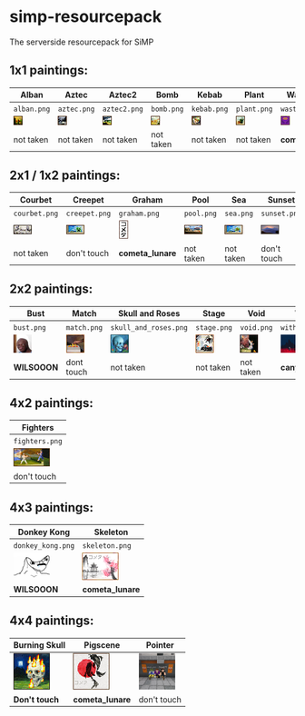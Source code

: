 # simp-resourcepack
The serverside resourcepack for SiMP

## 1x1 paintings:
| Alban | Aztec | Aztec2 | Bomb | Kebab | Plant | Wastelands |
|-------|-------|--------|------|-------|-------|------------|
|`alban.png`|`aztec.png`|`aztec2.png`|`bomb.png`|`kebab.png`|`plant.png`|`wastelands.png`|
|![alban](https://github.com/J-onasJones/simp-resourcepack/raw/main/SiMP-resources/assets/minecraft/textures/painting/alban.png)|![aztec](https://github.com/J-onasJones/simp-resourcepack/raw/main/SiMP-resources/assets/minecraft/textures/painting/aztec.png)|![aztec2](https://github.com/J-onasJones/simp-resourcepack/raw/main/SiMP-resources/assets/minecraft/textures/painting/aztec2.png)|![bomb](https://github.com/J-onasJones/simp-resourcepack/raw/main/SiMP-resources/assets/minecraft/textures/painting/bomb.png)|![kebab](https://github.com/J-onasJones/simp-resourcepack/raw/main/SiMP-resources/assets/minecraft/textures/painting/kebab.png)|![plant](https://github.com/J-onasJones/simp-resourcepack/raw/main/SiMP-resources/assets/minecraft/textures/painting/plant.png)|![wasteland](https://github.com/J-onasJones/simp-resourcepack/raw/main/SiMP-resources/assets/minecraft/textures/painting/wasteland.png)|
|not taken|not taken|not taken|not taken|not taken|not taken|**cometa_lunare**|

## 2x1 / 1x2 paintings:
| Courbet | Creepet | Graham | Pool | Sea | Sunset | Wanderer |
|-------|-------|--------|------|-------|-------|------------|
|`courbet.png`|`creepet.png`|`graham.png`|`pool.png`|`sea.png`|`sunset.png`|`wanderer.png`|
|![courbet](https://github.com/J-onasJones/simp-resourcepack/raw/main/SiMP-resources/assets/minecraft/textures/painting/courbet.png)|![creebet](https://github.com/J-onasJones/simp-resourcepack/raw/main/SiMP-resources/assets/minecraft/textures/painting/creebet.png)|![graham](https://github.com/J-onasJones/simp-resourcepack/raw/main/SiMP-resources/assets/minecraft/textures/painting/graham.png)|![pool](https://github.com/J-onasJones/simp-resourcepack/raw/main/SiMP-resources/assets/minecraft/textures/painting/pool.png)|![sea](https://github.com/J-onasJones/simp-resourcepack/raw/main/SiMP-resources/assets/minecraft/textures/painting/sea.png)|![sunset](https://github.com/J-onasJones/simp-resourcepack/raw/main/SiMP-resources/assets/minecraft/textures/painting/sunset.png)|![wanderer](https://github.com/J-onasJones/simp-resourcepack/raw/main/SiMP-resources/assets/minecraft/textures/painting/wanderer.png)|
|not taken|don't touch|**cometa_lunare**|not taken|not taken|don't touch|**WILSOOON**|

## 2x2 paintings:
| Bust | Match | Skull and Roses | Stage | Void | Wither |
|-------|-------|--------|------|-------|-------|
|`bust.png`|`match.png`|`skull_and_roses.png`|`stage.png`|`void.png`|`wither.png`|
|![bust](https://github.com/J-onasJones/simp-resourcepack/raw/main/SiMP-resources/assets/minecraft/textures/painting/bust.png)|![match](https://github.com/J-onasJones/simp-resourcepack/raw/main/SiMP-resources/assets/minecraft/textures/painting/match.png)|![skull_and_roses](https://github.com/J-onasJones/simp-resourcepack/raw/main/SiMP-resources/assets/minecraft/textures/painting/skull_and_roses.png)|![stage](https://github.com/J-onasJones/simp-resourcepack/raw/main/SiMP-resources/assets/minecraft/textures/painting/stage.png)|![void](https://github.com/J-onasJones/simp-resourcepack/raw/main/SiMP-resources/assets/minecraft/textures/painting/void.png)|![wither](https://github.com/J-onasJones/simp-resourcepack/raw/main/SiMP-resources/assets/minecraft/textures/painting/wither.png)|
|**WILSOOON**|dont touch|not taken|not taken|not taken|**canyon_moon**|
## 4x2 paintings:
| Fighters |
| --- |
|`fighters.png`|
|![fighters](https://github.com/J-onasJones/simp-resourcepack/raw/main/SiMP-resources/assets/minecraft/textures/painting/fighters.png)|
|don't touch|

## 4x3 paintings:
|Donkey Kong| Skeleton|
| --- | -- |
|`donkey_kong.png`|`skeleton.png`|
|![donkey_kong](https://github.com/J-onasJones/simp-resourcepack/raw/main/SiMP-resources/assets/minecraft/textures/painting/donkey_kong.png)|![skeleton](https://github.com/J-onasJones/simp-resourcepack/raw/main/SiMP-resources/assets/minecraft/textures/painting/skeleton.png)|
|**WILSOOON**|**cometa_lunare**|

## 4x4 paintings:
| Burning Skull | Pigscene | Pointer |
| --- | --- | --- |
|![burning_skull](https://github.com/J-onasJones/simp-resourcepack/raw/main/SiMP-resources/assets/minecraft/textures/painting/burning_skull.png)|![pigscene](https://github.com/J-onasJones/simp-resourcepack/raw/main/SiMP-resources/assets/minecraft/textures/painting/pigscene.png)|![pointer](https://github.com/J-onasJones/simp-resourcepack/raw/main/SiMP-resources/assets/minecraft/textures/painting/pointer.png)|
|**Don't touch**|**cometa_lunare**|don't touch|
